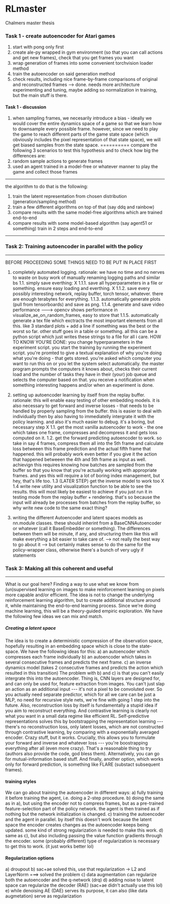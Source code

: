 # RLmaster
Chalmers master thesis 


### Task 1 - create autoencoder for Atari games
1. start with pong only first
2. create ale-py wrapped in gym environment (so that you can call actions and get new frames), check that you get frames you want
3. wrap generation of frames into some convenient torchvision loader method
4. train the autoencoder on said generation method
5. check results, including nice frame-by-frame comparisons of original and reconstructed frames
--> done. needs more architecture experimenting and tuning, maybe adding so normalization in training, but the main stuff is there.


#### Task 1 - discussion
1. when sampling frames, we necesarily introduce a bias - ideally we would cover the entire
dynamics space of a game so that we learn how to downsample every possible frame.
however, since we need to play the game to reach different parts of the game state space
(which obviously includes the pixel representation of that state space),
we will get biased samples from the state space. 
==========
compare the following 3 scenarios to test this hypothesis and to check how big the differences are:
1. random sample actions to generate frames
2. used an agent trained in a model-free or whatever manner to play the game and collect those frames
--------------
the algorithm to do that is the following:
1. train the latent representation from chosen distribution (generation/sampling method)
2. train a few different algorithms on top of that (say ddq and rainbow)
3. compare results with the same model-free algorithms which are trained end-to-end
4. compare results with some model-based algorithm (say agent51 or something) train in 2 steps and end-to-end

----------------------------------

### Task 2: Training autoencoder in parallel with the policy
-----------------------------------------------
BEFORE PROCEEDING SOME THINGS NEED TO BE PUT IN PLACE FIRST
1. completely automated logging.
rationale: we have no time and no nerves to waste on busy work of manually renaming logging paths and similar bs
1.1. simply save everthing:
X 1.1.1. save all hyperparameters in a file or something. ensure easy loading and everthing. 
X 1.1.2. save every possibly interesting network, replay buffer, torch tensor, whatever. there are enough terabytes for everything.
1.1.3. automatically generate plots (pull from tensorboards) and save as png. 
1.1.4. generate and save video performance 
		---> opencv shows performance in visualize_ae_on_random_frames, easy to store that
1.1.5. automatically generate a tex file which exctracts the most important elements from all this.
like 3 standard plots + add a line if something was the best or the worst so far. other stuff goes in a table
or something. all this can be a python script which just writes these strings to a file for all i care.
HOW TO KNOW YOU'RE DONE: you change hyperparameters in the experiment script.  you start the training by running
the experiment script.
you're promted to give a textual explanation of why you're doing what you're doing - that gets stored.
you're asked which computer you want to run this on or you let the system select automatically.
the master program prompts the computers it knows about, checks their current load and the number
of tasks they have in their (your) job queue and selects the computer based on that.
you receive a notification when something interesting happens and/or when an experiment is done.

2. setting up autoencoder learning by itself from the replay buffer.
rationale: this will enable easy testing of other embedding models. it is also necessary
to get forward and inverse losses - that needs to be handled by properly sampling from the buffer.
this is easier to deal with individually then by also having to immediatelly intergrate it
with the policy learning. and also it's much easier to debug. it's a boring, but necessary step
X 1.1. get the most vanilla autoencoder to work - the one which takes one frame, compresses and decompress
it and gets loss computed on it.
1.2. get the forward predicting autoencoder to work. so take in say 4 frames, compress them all into
the 5th frame and calculate loss betweeen this frame prediction and the actual fifth frame that happened.
this will probably work even better if you give it the action that happened betweeen the 4th and 5th frame
as input as well. 
achievign this requires knowing how batches are sampled
from the buffer so that you know that you're actually working with appropriate frames.
and yes this will require a lot of boring index management, but hey, that's life too.
1.3 (LATER STEP) get the inverse model to work too
X 1.4 write new utility and visualization function to be able to see the results.
this will most likely be easiest to achieve if you just run it in testing mode
from the replay buffer + rendering. that's so because the input will already be processes from 
batches from the replay buffer, so why write new code to the same exact thing?

3. writing the different Autoencoder and latent spaces models as nn.module classes.
these should inherint from a BaseCNNAutoencoder or whatever (call it BaseEmbedder or something).
The differences between them will be minute, if any, and structuring them like this
will make everything a bit easier to take care of.
--> not really the best way to go about it
--> but certainly makes sense to do the same for the policy-wrapper class,
	otherwise there's a bunch of very ugly if statements


### Task 3: Making all this coherent and useful
-----------------------------------------------
What is our goal here?
Finding a way to use what we know from (un)supervised learning on images
to make reinforcement learning on pixels more capable and/or efficient.
The idea is not to change the underlying reinforcement learning algorithm,
but to create additional structure around it, while maintaining the 
end-to-end learning process.
Since we're doing machine learning, this will be a theory-guided empiric exploration.
We have the following few ideas we can mix and match.

##### Creating a latent space
The idea is to create a deterministic compression of the observation space,
hopefully resulting in an embedding space which is close to the state-space.
We have the following ideas for this:
a) an autoencoder which compresses each frame individually
b) an autoencoder which takes in several consecutive frames and predicts the next frame.
c) an inverse dynamics model (takes 2 consecutive frames and predicts the action which resulted in this transition)
The problem with b) and c) is that you can't easily intergrate this into the autoencoder.
Thing is, CNN layers are designed for, and can only be used for, feature extraction
from images. You can't just slap an action as an additional input --- it's not a pixel 
to be convoluted over. So you actually need separate predictor, which for all we care
can be just a MLP, no need for recursive style nets, we're fine with going 1 step into the future.
Also, reconstruction loss by itself is fundamentally a stupid idea if you aim to reconstruct everything.
And contrastive learning is clearly not what you want in a small data regime like efficient RL.
Self-predictive representations solves this by bootstrapping the representation learning --- 
there's no reconstruction loss, only latent losses, which are not constructed through
contrastive learning, by comparing with a exponentially averaged encoder.
Crazy stuff, but it works. Crucially, this allows you to formulate your forward and inverse
and whatever loss --- you're boostrapping everything after all (even more crazy).
That's a reasonable thing to try (authors also provide the code, god bless them).
Alternatively, you can go for mutual-information based stuff.
And finally, another option, which works only for forward prediction,
is something like FLARE (substact subsequent frames).

#### training styles
We can go about training the autoencoder in different ways:
a) fully training it before training the agent, i.e. doing a 2-step procedure.
b) doing the same as in a), but using the encoder not to compress frames, but as a pre-trained
feature-selection part of the policy network. the agent is then trained as if nothing but the
network initialization is changed.
c) training the autoencoder and the agent in parallel. by itself this doesn't work because
the latent space the encoder creates changes as the autoencoder keeps being updated.
some kind of strong regularization is needed to make this work.
d) same as c), but also including passing the value function gradients 
through the encoder. some (probably different) type of regularization is necessary to get this to work.
(it just works better lol)




#### Regularization options
a) droupout 
b) sac+ae solved this, use that regularization -> L2 and LayerNorm ===> solved the problem
c) data augmentation can regularize both the autoencoder and the q-network (drq)
d) adding noise to latent space can regularize the decoder (RAE) (sac+ae didn't actually use this lol)
e) while denoising AE (DAE) serves its purpose, it can also (like data augmetation) serve as regularization


